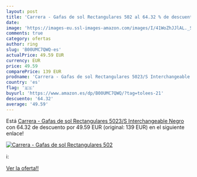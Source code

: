 ```yaml
---
layout: post
title: 'Carrera - Gafas de sol Rectangulares 502 al 64.32 % de descuento'
date: 
image: 'https://images-eu.ssl-images-amazon.com/images/I/41WoZhJJlAL._SL200_.jpg'
comments: true
category: ofertas
author: ring
slug: 'B00UMC7QWQ-es'
actualPrice: 49.59 EUR
currency: EUR
price: 49.59
comparePrice: 139 EUR
prodname: 'Carrera - Gafas de sol Rectangulares 5023/S Interchangeable  Negro'
country: 'es'
flag: '🇪🇸'
buyurl: 'https://www.amazon.es/dp/B00UMC7QWQ/?tag=tolees-21'
descuento: '64.32'
average: '49.59'
---
```


Está [Carrera - Gafas de sol Rectangulares 5023/S Interchangeable  Negro](https://www.amazon.es/dp/B00UMC7QWQ/?tag=tolees-21) con 64.32 de descuento por 49.59 EUR (original: 139 EUR) en el siguiente enlace!

[![Carrera - Gafas de sol Rectangulares 502](https://images-eu.ssl-images-amazon.com/images/I/41WoZhJJlAL._SL200_.jpg)](https://www.amazon.es/dp/B00UMC7QWQ/?tag=tolees-21)

ℹ️:


[Ver la oferta!!](https://www.amazon.es/dp/B00UMC7QWQ/?tag=tolees-21)
